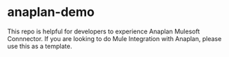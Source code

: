 # anaplan-demo
This repo is helpful for developers to experience Anaplan Mulesoft Connnector. If you are looking to do Mule Integration with Anaplan, please use this as a template.
